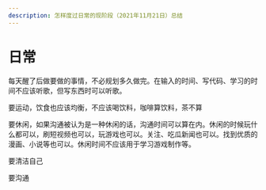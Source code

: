 ```yaml
---
description: 怎样度过日常的现阶段（2021年11月21日）总结
---
```


# 日常

每天醒了后做要做的事情，不必规划多久做完。在输入的时间、写代码、学习的时间不应该听歌，但写东西时可以听歌。

要运动，饮食也应该均衡，不应该喝饮料，咖啡算饮料，茶不算

要休闲，如果沟通被认为是一种休闲的话，沟通时间可以算在内。休闲的时候玩什么都可以，刷短视频也可以，玩游戏也可以。关注、吃瓜新闻也可以。找到优质的漫画、小说等也可以。休闲时间不应该用于学习游戏制作等。

要清洁自己

要沟通
